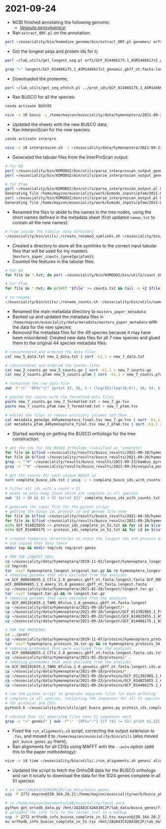 # 2021-09-24

- NCBI finished annotating the following genome:
	- [*Vespula pensylvanica*](https://www.ncbi.nlm.nih.gov/genome/?term=txid30213[orgn]);
- Ran `extract_ORF.pl` on the annotation:
```bash
perl ~/eusociality/bin/komodize_genome/bin/extract_ORF.pl genomes/ orfs/
```
- Got the longest seqs and protein ids for it;
```bash
perl ~/lab_utils/get_longest_seq.pl orfs/GCF_014466175.1_ASM1446617v1_genomic.gbff_nt.fasta > longest/GCF_014466175.1_ASM1446617v1_genomic.gbff_nt.fasta.longest

grep ">" longest/GCF_014466175.1_ASM1446617v1_genomic.gbff_nt.fasta.longest | awk -F"protein_id:" '{print $2}' | awk -F"|" '{print $1}' > prot_ids/GCF_014466175.1_ASM1446617v1_genomic.gbff_nt.fasta.longest.ids
```
- Downloaded the proteome;
```bash
perl ~/lab_utils/get_seq_efetch.pl ../prot_ids/GCF_014466175.1_ASM1446617v1_genomic.gbff_nt.fasta.longest.ids
```
- Ran BUSCO for all the species:
```bash
conda activate BUSCO5

nice -n 10 busco -i /home/maycon/eusociality/data/hymenoptera/2021-09-24/proteins/GCF_014466175.1_ASM1446617v1_genomic.gbff_nt.fasta.longest.ids.aa.fa -o vespula_pensylvanica_busco -m prot -l hymenoptera_odb10 -c 50
```
- Updated the sheets with the new BUSCO data;
- Ran InterproScan for the new species:
```bash
conda activate interpro

nice -n 10 interproscan.sh -i ~/eusociality/data/hymenoptera/2021-09-23/proteins/GCF_014825855.1_ASM1482585v1_genomic.gbff_nt.fasta.longest.ids.aa.fa -b ./GCF_014825855 -cpu 50 -goterms -iprlookup -verbose -f tsv > ./GCF_014825855.log
```
- Generated the tabular files from the InterProScan output:
```bash
# for GO
perl ~/eusociality/bin/KOMODO2/bin/utils/parse_interproscan_output_gene2GO.pl GCF_014825855.tsv /home/maycon/eusociality/work/komodo_inputs/gene2go/2021-09-24/
perl ~/eusociality/bin/KOMODO2/bin/utils/parse_interproscan_output_gene2GO.pl GCF_014466175.tsv /home/maycon/eusociality/work/komodo_inputs/gene2go/2021-09-24/

# for Pfam
perl ~/eusociality/bin/KOMODO2/bin/utils/parse_interproscan_output.pl GCF_014825855.tsv "Pfam" /home/maycon/eusociality/work/komodo_inputs/pfam/2021-09-24/
Generating file /home/maycon/eusociality/work/komodo_inputs/pfam/2021-09-24//GCF_014825855.tsv.Pfam.txt
perl ~/eusociality/bin/KOMODO2/bin/utils/parse_interproscan_output.pl GCF_014466175.tsv "Pfam" /home/maycon/eusociality/work/komodo_inputs/pfam/2021-09-24/
Generating file /home/maycon/eusociality/work/komodo_inputs/pfam/2021-09-24//GCF_014466175.tsv.Pfam.txt
```
- Renamed the files to abide to the names in the tree nodes, using the short names defined in the metadata sheet (first updated `names.txt` to contain all the new names):
```bash
# from inside the tabular data directory
~/eusociality/bin/utils/./create_renamed_symlinks.sh ~/eusociality/bin/utils/names.txt .
```
- Created a directory to store all the symlinks to the correct input tabular files that will be used for my masters (`masters_paper_inputs_{gene2go|pfam}`);
- Counted the features in the tabular files:
```bash
# for GO
for file in *.txt; do perl ~/eusociality/bin/KOMODO2/bin/utils/count_GO_gene2GO.pl $file >> counts.txt; done

# for Pfam
for file in *.txt; do printf "$file" >> counts.txt && tail -n +2 $file | wc -l | awk 'OFS="\t" {print $2, $1}' >> counts.txt; done

# to rename
~/eusociality/bin/utils/./rename_counts.sh ~/eusociality/bin/utils/names.txt counts.txt
```
- Renamed the main metadata directory to `masters_paper_metadata`;
- Backed up and updated the metadata files in `/home/maycon/eusociality/data/metadata/masters_paper_metadata` with the data for the new species;
- Removed the metadata files for the 49 species because it may have been misordered. Created new data files for all 7 new species and glued them to the original 44 species metadata files:
```bash
# concatenated and ordered the data files
cat new_5_data.txt new_2_data.txt | sort -k2,1 > new_7_data.txt

# concatenated and ordered the counts files
cat new_2_counts.go new_5_counts.go | sort -k1,1 > new_7_counts.go
cat new_2_counts.pfam new_5_counts.pfam | sort -k1,1 > new_7_counts.pfam

# formatted the raw data file
awk -F'\t' 'OFS="\t" {print $2, $5, 1 + (log($5)/log(10.0)), $6, $4, $1, $3}' new_7_data.txt > new_7_formatted.txt

# pasted the counts with the formatted data files
paste new_7_counts.go new_7_formatted.txt > new_7_go.tsv
paste new_7_counts.pfam new_7_formatted.txt > new_7_pfam.tsv

# edited the files to remove uncessary columns and then...
cat metadata_gene2go_44hymenoptera_final.tsv new_7_go.tsv | sort -k1,1 > metadata_gene2go_51hymenoptera_final.tsv
cat metadata_pfam_44hymenoptera_final.tsv new_7_pfam.tsv | sort -k1,1 > metadata_pfam_51hymenoptera_final.tsv
```
- Started working on getting the BUSCO orthologs for the tree construction:
```bash
# get the ids for the BUSCO orthologs classified as "complete"
for file in $(find ~/eusociality/results/busco_results/2021-08-10/hymenoptera_all_annotated/*/run*/ -name "full_table*.tsv"); do grep -v "^#" ${file} | awk '$2=="Complete" {print $1}' >> complete_busco_ids.txt; done # the original 44
for file in $(find ~/eusociality/results/busco_results/2021-09-20/hymenoptera_ncbi_annotated_01/*/run*/ -name "full_table*.tsv"); do grep -v "^#" ${file} | awk '$2=="Complete" {print $1}' >> complete_busco_ids.txt; done # the new 5
grep -v "^#" ~/eusociality/results/busco_results/2021-09-23/bombus_pyrosoma_busco/run_hymenoptera_odb10/full_table.tsv | awk '$2=="Complete" {print $1}' >> complete_busco_ids.txt # Bombus pyrosoma
grep -v "^#" ~/eusociality/results/busco_results/2021-09-24/vespula_pensylvanica_busco/run_hymenoptera_odb10/full_table.tsv | awk '$2=="Complete" {print $1}' >> complete_busco_ids.txt # Vespula pensylvanica

# get the counts for each unique BUSCO id
sort complete_busco_ids.txt | uniq -c > complete_busco_ids_with_counts.txt

# filter all ids with a count < 51 
# means we only keep those which are complete in all species
awk '$1 > 50 && $1 < 52 {print $2}' complete_busco_ids_with_counts.txt > final_busco_ids_complete_in_51.txt

# generate the input file for the python script
# getting the busco id, protein id and genome file name
for file in $(find ~/eusociality/results/busco_results/2021-08-10/hymenoptera_all_annotated/*/run* -name "full_table*.tsv"); do short=$(echo "${file#*hymenoptera_all_annotated/}"); echo "${short%%\.*}" >> protein_ids_complete_in_51.txt; for id in $(cat final_busco_ids_complete_in_51.txt); do grep -v "^#" ${file} | awk -v id="$id" '{OFS="|"} {if ($1==id) print $1,$3}' >> protein_ids_complete_in_51.txt; done; done # original 44
for file in $(find ~/eusociality/results/busco_results/2021-09-20/hymenoptera_ncbi_annotated_01/*/run* -name "full_table*.tsv"); do short=$(echo "${file#*hymenoptera_ncbi_annotated_01/}"); echo "${short%%\.*}" >> protein_ids_complete_in_51.txt; for id in $(cat final_busco_ids_complete_in_51.txt); do grep -v "^#" ${file} | awk -v id="$id" '{OFS="|"} {if ($1==id) print $1,$3}' >> protein_ids_complete_in_51.txt; done; done # new 5
echo GCF_014825855 >> protein_ids_complete_in_51.txt && for id in $(cat final_busco_ids_complete_in_51.txt); do grep -v "^#" ~/eusociality/results/busco_results/2021-09-23/bombus_pyrosoma_busco/run_hymenoptera_odb10/full_table.tsv | awk -v id="$id" '{OFS="|"} {if ($1==id) print $1,$3}' >> protein_ids_complete_in_51.txt; done # Bombus pyrosoma
echo GCF_014466175 >> protein_ids_complete_in_51.txt && for id in $(cat final_busco_ids_complete_in_51.txt); do grep -v "^#" ~/eusociality/results/busco_results/2021-09-24/vespula_pensylvanica_busco/run_hymenoptera_odb10/full_table.tsv | awk -v id="$id" '{OFS="|"} {if ($1==id) print $1,$3}' >> protein_ids_complete_in_51.txt; done

# created temporary directories to store the longest cds and protein data
# and copied that data there
mkdir tmp && mkdir tmp/cds tmp/prot genes

# FOR THE LONGEST CDSs
cp ~/eusociality/data/hymenoptera/2019-11-01/longest/hymenoptera_longest_original.tar.gz tmp/cds/
cd tmp/cds
tar -xvzf hymenoptera_longest_original.tar.gz && rm hymenoptera_longest_original.tar.gz
# removing genomes that were excluded from the analyzes
rm GCF_000648655.2_Cflo_2.0_genomic.gbff_nt.fasta.longest.fasta GCF_000214255.1_Bter_1.0_genomic.gbff_nt.fasta.longest.fasta GCF_000503995.1_CerSol_1.0_genomic.gbff_nt.fasta.longest.fasta GCF_001263275.1_ASM126327v1_genomic.gbff_nt.fasta.longest.fasta GCF_000002325.3_Nvit_2.1_genomic.gbff_nt.fasta.longest.fasta GCF_003672135.1_Obir_v5.4_genomic.gbff_nt.fasta.longest.fasta GCF_000187915.1_Pbar_UMD_V03_genomic.gbff_nt.fasta.longest.fasta GCF_003070985.1_ASM307098v1_genomic.gbff_nt.fasta.longest.fasta 
GCF_000949405.1_V.emery_V1.0_genomic.gbff_nt.fasta.longest.fasta
cp ~/eusociality/data/hymenoptera/2021-01-28/longest/longest.tar.gz .
tar -xvzf longest.tar.gz && rm longest.tar.gz
# removing genomes that were excluded from the analyzes
rm GCF_005281655.1_TAMU_Nfulva_1.0_genomic.gbff_nt.fasta.longest
cp ~/eusociality/data/hymenoptera/2021-09-18/longest/* .
cp ~/eusociality/data/hymenoptera/2021-09-20/longest/GCF_011392965.1_Fvar_1.2_genomic.gbff_nt.fasta.longest .
cp ~/eusociality/data/hymenoptera/2021-09-23/longest/GCF_014825855.1_ASM1482585v1_genomic.gbff_nt.fasta.longest .
cp ~/eusociality/data/hymenoptera/2021-09-24/longest/GCF_014466175.1_ASM1446617v1_genomic.gbff_nt.fasta.longest .

# FOR THE PROTEINS
cd ../prot/
cp ~/eusociality/data/hymenoptera/2019-11-07/proteins/hymenoptera_proteins_34.tar.gz .
tar -xvzf hymenoptera_proteins_34.tar.gz && rm hymenoptera_proteins_34.tar.gz
# removing proteomes that were excluded from the analyzes
rm GCF_000648655.2_Cflo_2.0_genomic.gbff_nt.fasta.longest.fasta.ids.txt.aa.fa
cp ~/eusociality/data/hymenoptera/2021-01-28/proteins/* .
# removing proteomes that were excluded from the analyzes
rm GCF_005281655.1_TAMU_Nfulva_1.0_genomic.gbff_nt.fasta.longest.ids.aa.fa
cp ~/eusociality/data/hymenoptera/2021-09-18/proteins/* .
cp ~/eusociality/data/hymenoptera/2021-09-20/proteins/GCF_011392965.1_Fvar_1.2_genomic.gbff_nt.fasta.longest.ids.aa.fa .
cp ~/eusociality/data/hymenoptera/2021-09-23/proteins/GCF_014825855.1_ASM1482585v1_genomic.gbff_nt.fasta.longest.ids.aa.fa .
cp ~/eusociality/data/hymenoptera/2021-09-24/proteins/GCF_014466175.1_ASM1446617v1_genomic.gbff_nt.fasta.longest.ids.aa.fa .

# ran the python script to generate separate files for each ortholog
# complete in all species, containing the sequences for all 51 species
# for proteins and CDSs
python3.6 ~/eusociality/bin/utils/get_busco_genes.py protein_ids_complete_in_51.txt tmp/cds/ tmp/prot/ genes/

# checked that all generated files have 51 sequences each
grep -c ">" genes/* | awk -F":" '{OFS=":"} {if ($2 != 51) print $1,$2}'
```
- Fixed the `run_alignments.sh` script, correcting the output extension to `.fas`, and moved it to `/home/maycon/eusociality/bin/utils` (also moved `get_busco_genes.py` there);
- Ran alignments for all CDSs using MAFFT with the `--auto` option (add this to the paper methodology):
```bash
nice -n 10 time ~/eusociality/bin/utils/./run_alignments.sh genes/ alignments/ 50
```
- Updated the script to fetch the OrthoDB data for the BUSCO orthologs and ran it locally to download the data for the 1024 genes complete in all 51 species:
```bash
# in /mnt/2A2A43C42A438C2F/lab_data/busco_genes
scp -P 2772 maycon@150.164.28.21:/home/maycon/eusociality/work/busco_phylo/2021-09-24/final_busco_ids_complete_in_51.txt .

# in /home/maycon/Documents/LAB/eusociality/local_work
python get_ortodb_data.py /mnt/2A2A43C42A438C2F/lab_data/busco_genes/final_busco_ids_complete_in_51.txt 4 orthodb_info_buscos_complete_in_51.tsv
# uploaded the info file to the server just as a backup
scp -P 2772 orthodb_info_buscos_complete_in_51.tsv maycon@150.164.28.21:/home/maycon/eusociality/work/busco_phylo/2021-09-24/
mv orthodb_info_buscos_complete_in_51.tsv /mnt/2A2A43C42A438C2F/lab_data/busco_genes
```